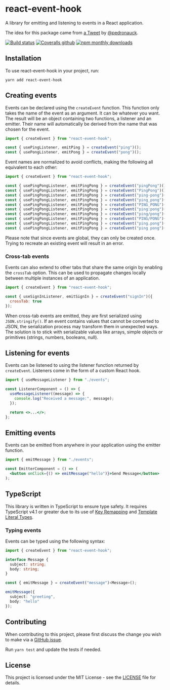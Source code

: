 # react-event-hook

A library for emitting and listening to events in a React application. 

The idea for this package came from [a Tweet](https://twitter.com/pedronauck/status/1502792417761800193?s=20&t=PFC7inszDOUhRFf7se88UA) by [@pedronauck](https://github.com/pedronauck).

[![Build status](https://github.com/etienne-martin/react-event-hook/workflows/Build/badge.svg)](https://github.com/etienne-martin/react-event-hook/actions)
[![Coveralls github](https://img.shields.io/coveralls/github/etienne-martin/react-event-hook.svg)](https://coveralls.io/github/etienne-martin/react-event-hook)
[![npm monthly downloads](https://img.shields.io/npm/dm/react-event-hook.svg)](https://www.npmjs.com/package/react-event-hook)

## Installation

To use react-event-hook in your project, run:

```shell script
yarn add react-event-hook
```

## Creating events

Events can be declared using the `createEvent` function. This function only takes the name of the event as an argument. It can be whatever you want. The result will be an object containing two functions, a listener and an emitter. Their name will automatically be derived from the name that was chosen for the event.

```javascript
import { createEvent } from "react-event-hook";

const { usePingListener, emitPing } = createEvent("ping")();
const { usePongListener, emitPong } = createEvent("pong")();
```

Event names are normalized to avoid conflicts, making the following all equivalent to each other:

```javascript
import { createEvent } from "react-event-hook";

const { usePingPongListener, emitPingPong } = createEvent("pingPong")();
const { usePingPongListener, emitPingPong } = createEvent("PingPong")();
const { usePingPongListener, emitPingPong } = createEvent("ping-pong")();
const { usePingPongListener, emitPingPong } = createEvent("ping_pong")();
const { usePingPongListener, emitPingPong } = createEvent("PING_PONG")();
const { usePingPongListener, emitPingPong } = createEvent("ping:pong")();
const { usePingPongListener, emitPingPong } = createEvent("ping/pong")();
const { usePingPongListener, emitPingPong } = createEvent("PING/PONG")();
const { usePingPongListener, emitPingPong } = createEvent("ping.pong")();
const { usePingPongListener, emitPingPong } = createEvent("ping pong")();
```

Please note that since events are global, they can only be created once. Trying to recreate an existing event will result in an error.

### Cross-tab events

Events can also extend to other tabs that share the same origin by enabling the `crossTab` option. This can be used to propagate changes locally between multiple instances of an application.

```javascript
import { createEvent } from "react-event-hook";

const { useSignInListener, emitSignIn } = createEvent("signIn")({
  crossTab: true
});
```

When cross-tab events are emitted, they are first serialized using `JSON.stringify()`. If an event contains values that cannot be converted to JSON, the serialization process may transform them in unexpected ways. The solution is to stick with serializable values like arrays, simple objects or primitives (strings, numbers, booleans, null).

## Listening for events

Events can be listened to using the listener function returned by `createEvent`. Listeners come in the form of a custom React hook.

```jsx
import { useMessageListener } from "./events";

const ListenerComponent = () => {
  useMessageListener((message) => {
    console.log("Received a message:", message);
  });

  return <>...</>;
};
```

## Emitting events

Events can be emitted from anywhere in your application using the emitter function.

```jsx
import { emitMessage } from "./events";

const EmitterComponent = () => (
  <button onClick={() => emitMessage("hello")}>Send Message</button>
);
```

## TypeScript

This library is written in TypeScript to ensure type safety. It requires TypeScript v4.1 or greater due to its use of [Key Remapping](https://www.typescriptlang.org/docs/handbook/2/mapped-types.html#key-remapping-via-as) and [Template Literal Types](https://www.typescriptlang.org/docs/handbook/2/template-literal-types.html).

### Typing events

Events can be typed using the following syntax:

```typescript
import { createEvent } from "react-event-hook";

interface Message {
  subject: string;
  body: string;
}

const { emitMessage } = createEvent("message")<Message>();

emitMessage({
  subject: "greeting",
  body: "hello"
});
```

## Contributing

When contributing to this project, please first discuss the change you wish to make via a [GitHub issue](https://github.com/etienne-martin/react-event-hook/issues/new).

Run `yarn test` and update the tests if needed.

## License

This project is licensed under the MIT License - see the [LICENSE](https://github.com/etienne-martin/react-event-hook/blob/main/LICENSE) file for details.
